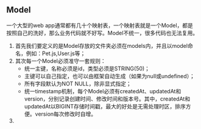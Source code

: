 ## Model
一个大型的web app通常都有几十个映射表，一个映射表就是一个Model，都是按照自己的洗好，那么业务代码就不好写。Model不统一，很多代码也无法复用。  
1. 首先我们要定义的是Model存放的文件夹必须在models内，并且以model命名，例如：Pet.js,User.js等；  
2. 其次每一个Model必须准守一套规则：  
    - 统一主键，名称必须是id，类型必须是STRING(50)；
    - 主键可以自己指定，也可以由框架自动生成（如果为null或undefined）；
    - 所有字段默认为NOT NULL，除非显式指定；
    - 统一timestamp机制，每个Model必须有createdAt、updatedAt和version，分别记录创建时间、修改时间和版本号。其中，createdAt和updatedAt以BIGINT存储时间戳，最大的好处是无需处理时区，排序方便。version每次修改时自增。  
3.     